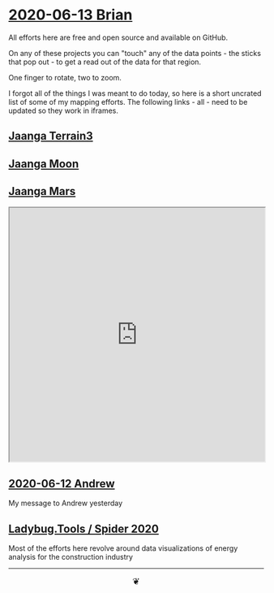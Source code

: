 
# [2020-06-13 Brian]( ./index.html#2020-06-13-brian.md )

All efforts here are free and open source and available on GitHub.

On any of these projects you can "touch" any of the data points - the sticks that pop out - to get a read out of the data for that region.

One finger to rotate, two to zoom.

I forgot all of the things I was meant to do today, so here is a short uncrated list of some of my mapping efforts. The following links - all - need to be updated so they work in iframes.



## [Jaanga Terrain3]( https://jaanga.github.io/terrain3/ )




## [Jaanga Moon]( https://jaanga.github.io/moon/ )


## [Jaanga Mars]( https://jaanga.github.io/mars/ )


<iframe src=https://jaanga.github.io/terrain3//elevations-core3/oakland-gran-fondo-r12.html# height=500px width=100% ></iframe>

## [2020-06-12 Andrew]( ./index.html#2020-06-12-andrew.md )

My message to Andrew yesterday


## [Ladybug.Tools / Spider 2020 ]( https://www.ladybug.tools/spider-2020/#README.md )

Most of the efforts here revolve around data visualizations of energy analysis for the construction industry

***


<center title="hello!" ><a href=javascript:window.scrollTo(0,0); style=font-size:2ch;text-decoration:none; > ❦ </a></center>
